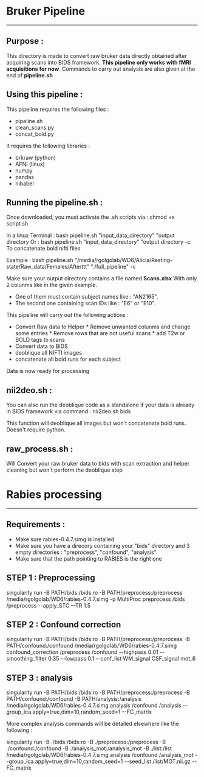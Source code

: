 # Bruker Pipeline

---

## Purpose : 

This directory is made to convert raw bruker data directly obtained after acquiring scans into BIDS framework. __This pipeline only works with fMRI acquisitions for now__. Commands to carry out analysis are also given at the end of __pipeline.sh__

## Using this pipeline : 

This pipeline requires the following files : 
* pipeline.sh
* clean_scans.py
* concat_bold.py

It requires the following libraries : 
* brkraw (python)
* AFNI (linux)
* numpy
* pandas
* nibabel

  
## Running the pipeline.sh : 

Once downloaded, you must activate the .sh scripts via : chmod +x script.sh

In a linux Terminal : 
	bash pipeline.sh "input_data_directory" "output directory
		Or :
	bash pipeline.sh "input_data_directory" "output directory -c
		To concatenate bold nifti files

Example : 
	bash pipeline.sh "/media/rgolgolab/WD6/Alicia/Resting-state/Raw_data/Females/Afterttt" "./full_pipeline" -c

Make sure your output directory contains a file named __Scans.xlsx__ With only 2 colunms like in the given example.
* One of them must contain subject names like : "AN2165".
* The second one containing scan IDs like : "E6" or "E10".


This pipeline will carry out the following actions : 
* Convert Raw data to Helper
		* Remove unwanted colunms and change some entries
		* Remove rows that are not useful scans
		* add T2w or BOLD tags to scans
* Convert data to BIDS
* deoblique all NIFTI images
* concatenate all bold runs for each subject

Data is now ready for processing

## nii2deo.sh : 

You can also run the deoblique code as a standalone if your data is already in BIDS framework via command : nii2deo.sh bids

This function will deoblique all images but won't concatenate bold runs. Doesn't require python.

## raw_process.sh : 

Will Convert your raw bruker data to bids with scan extraction and helper cleaning but won't perform the deoblique step

# Rabies processing

---

## Requirements : 

* Make sure rabies-0.4.7.simg is installed
* Make sure you have a direcory containing your "bids" directory and 3 empty directories : "preprocess", "confound", "analysis"
* Make sure that the path pointing to RABIES is the right one


## STEP 1 : Preprocessing

singularity run -B PATH/bids:/bids:ro -B PATH/preprocess:/preprocess /media/rgolgolab/WD6/rabies-0.4.7.simg -p MultiProc preprocess /bids /preprocess --apply_STC --TR 1.5

## STEP 2 : Confound correction

singularity run -B PATH/bids:/bids:ro -B PATH/preprocess:/preprocess -B PATH/confound:/confound /media/rgolgolab/WD6/rabies-0.4.7.simg confound_correction /preprocess /confound --highpass 0.01 --smoothing_filter 0.35 --lowpass 0.1 --conf_list WM_signal CSF_signal mot_6


## STEP 3 : analysis

singularity run -B PATH/bids:/bids:ro -B PATH/preprocess:/preprocess -B PATH/confound:/confound -B PATH/analysis:/analysis /media/rgolgolab/WD6/rabies-0.4.7.simg analysis /confound /analysis --group_ica apply=true,dim=10,random_seed=1 --FC_matrix

More complex analysis commands will be detailed elsewhere like the following : 

singularity run -B ./bids:/bids:ro -B ./preprocess:/preprocess -B ./confound:/confound -B ./analysis_mot:/analysis_mot -B ./list:/list /media/rgolgolab/WD6/rabies-0.4.7.simg analysis /confound /analysis_mot --group_ica apply=true,dim=10,random_seed=1 --seed_list /list/MOT.nii.gz --FC_matrix 
